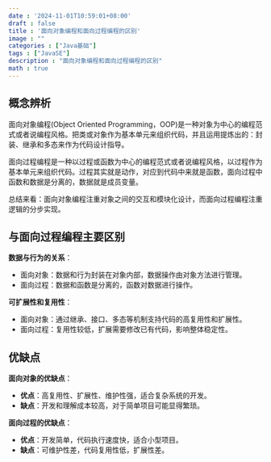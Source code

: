 ```yaml
---
date : '2024-11-01T10:59:01+08:00'
draft : false
title : '面向对象编程和面向过程编程的区别'
image : ""
categories : ["Java基础"]
tags : ["JavaSE"]
description : "面向对象编程和面向过程编程的区别"
math : true
---
```


## 概念辨析

面向对象编程(Object Oriented Programming，OOP)是一种对象为中心的编程范式或者说编程风格。把类或对象作为基本单元来组织代码，并且运用提炼出的：封装、继承和多态来作为代码设计指导。

面向过程编程是一种以过程或函数为中心的编程范式或者说编程风格，以过程作为基本单元来组织代码。过程其实就是动作，对应到代码中来就是函数，面向过程中函数和数据是分离的，数据就是成员变量。

总结来看：面向对象编程注重对象之间的交互和模块化设计，而面向过程编程注重逻辑的分步实现。

## 与面向过程编程主要区别

**数据与行为的关系**：

- 面向对象：数据和行为封装在对象内部，数据操作由对象方法进行管理。
- 面向过程：数据和函数是分离的，函数对数据进行操作。

**可扩展性和复用性**：

- 面向对象：通过继承、接口、多态等机制支持代码的高复用性和扩展性。
- 面向过程：复用性较低，扩展需要修改已有代码，影响整体稳定性。

## 优缺点

**面向对象的优缺点**：

- **优点**：高复用性、扩展性、维护性强，适合复杂系统的开发。
- **缺点**：开发和理解成本较高，对于简单项目可能显得繁琐。

**面向过程的优缺点**：

- **优点**：开发简单，代码执行速度快，适合小型项目。
- **缺点**：可维护性差，代码复用性低，扩展性差。